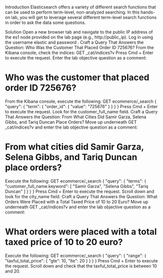 
Introduction
Elasticsearch offers a variety of different search functions that can be used to perform term-level, non-analyzed searching. In this hands-on lab, you will get to leverage several different term-level search functions in order to ask the data some questions.

Solution
Open a new browser tab and navigate to the public IP address of the es1 node provided on the lab page (e.g., http://public_ip).
Log in using the username elastic and password .
Craft a Query That Answers the Question: Who Was the Customer That Placed Order ID 725676?
From the Kibana console, check the indices:
GET _cat/indices?v
Press Cmd + Enter to execute the request.
Enter the lab objective question as a comment:
# Who was the customer that placed order ID 725676?
From the Kibana console, execute the following:
GET ecommerce/_search
{
  "query": {
    "term": {
      "order_id": {
        "value": "725676"
      }
    }
  }
}
Press Cmd + Enter to execute the request.
Look for the customer_full_name field.
Craft a Query That Answers the Question: From What Cities Did Samir Garza, Selena Gibbs, and Tariq Duncan Place Orders?
Move up underneath GET _cat/indices?v and enter the lab objective question as a comment:
# From what cities did Samir Garza, Selena Gibbs, and Tariq Duncan place orders?
Execute the following:
GET ecommerce/_search
{
  "query": {
    "terms": {
      "customer_full_name.keyword": [
        "Samir Garza",
        "Selena Gibbs",
        "Tariq Duncan"
      ]
    }
  }
}
Press Cmd + Enter to execute the request.
Scroll down and look for the city_name field.
Craft a Query That Answers the Question: What Orders Were Placed with a Total Taxed Price of 10 to 20 Euro?
Move up underneath GET _cat/indices?v and enter the lab objective question as a comment:
# What orders were placed with a total taxed price of 10 to 20 euro?
Execute the following:
GET ecommerce/_search
{
  "query": {
    "range": {
      "taxful_total_price": {
        "gte": 10,
        "lte": 20
      }
    }
  }
}
Press Cmd + Enter to execute the request.
Scroll down and check that the taxful_total_price is between 10 and 20.